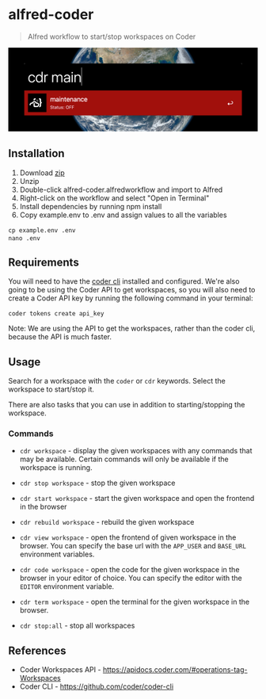 # alfred-coder

> Alfred workflow to start/stop workspaces on Coder

![Alfred search example](images/alfred-search.png)

## Installation

1. Download [zip](https://github.com/zpthree/alfred-coder/archive/refs/heads/master.zip)
2. Unzip
3. Double-click alfred-coder.alfredworkflow and import to Alfred
4. Right-click on the workflow and select "Open in Terminal"
5. Install dependencies by running npm install
6. Copy example.env to .env and assign values to all the variables

```
cp example.env .env
nano .env
```

## Requirements

You will need to have the [coder cli](https://github.com/coder/coder-cli) installed and configured. We're also going to be using the Coder API to get workspaces, so you will also need to create a Coder API key by running the following command in your terminal:

```
coder tokens create api_key
```

Note: We are using the API to get the workspaces, rather than the coder cli, because the API is much faster.

## Usage

Search for a workspace with the `coder` or `cdr` keywords. Select the workspace to start/stop it.

There are also tasks that you can use in addition to starting/stopping the workspace.

### Commands

- `cdr workspace` - display the given workspaces with any commands that may be available. Certain commands will only be available if the workspace is running.

- `cdr stop workspace` - stop the given workspace

- `cdr start workspace` - start the given workspace and open the frontend in the browser

- `cdr rebuild workspace` - rebuild the given workspace

- `cdr view workspace` - open the frontend of given workspace in the browser. You can specify the base url with the `APP_USER` and `BASE_URL` environment variables.

- `cdr code workspace` - open the code for the given workspace in the browser in your editor of choice. You can specify the editor with the `EDITOR` environment variable.

- `cdr term workspace` - open the terminal for the given workspace in the browser.

- `cdr stop:all` - stop all workspaces

## References

- Coder Workspaces API - https://apidocs.coder.com/#operations-tag-Workspaces
- Coder CLI - https://github.com/coder/coder-cli
